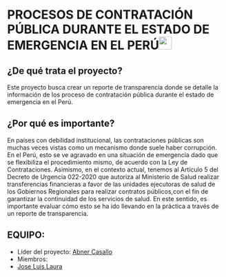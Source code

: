 # PROCESOS DE CONTRATACIÓN PÚBLICA DURANTE EL ESTADO DE EMERGENCIA EN EL PERÚ<img src="https://image.flaticon.com/icons/svg/323/323273.svg" width="30"/> 

## ¿De qué trata el proyecto?

Este proyecto busca crear un reporte de transparencia donde se detalle la información de los proceso de contratación pública durante el estado de emergencia en el Perú.

## ¿Por qué es importante? 

En países con debilidad institucional, las contrataciones públicas son muchas veces vistas como un mecanismo donde suele haber corrupción. En el Perú, esto se ve agravado en una situación de emergencia dado que se flexibiliza el procedimiento mismo, de acuerdo con la Ley de Contrataciones. Asimismo, en el contexto actual, tenemos al Artículo 5 del Decreto de Urgencia 022-2020 que autoriza al Ministerio de Salud realizar transferencias financieras a favor de las unidades ejecutoras de salud de los Gobiernos Regionales para realizar contratos públicos,con el fin de garantizar la continuidad de los servicios de salud. En este sentido, es importante evaluar cómo esto se ha ido llevando en la práctica a través de un reporte de transparencia.


## EQUIPO:

* Líder del proyecto: [Abner Casallo](https://www.linkedin.com/in/abner-francisco-casallo-trauco-b331b983/)
* Miembros: 
* [Jose Luis Laura](https://www.linkedin.com/in/jose-luis-laura-pumaleque/)



